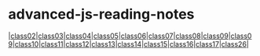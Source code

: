 # advanced-js-reading-notes

|[class02](https://walidalrefai.github.io/advanced-js-reading-notes/01-prep-and-tdd.md)|[class03](https://walidalrefai.github.io/advanced-js-reading-notes/REDME_Class03.md)|[class04](https://walidalrefai.github.io/advanced-js-reading-notes/README_Class04.md)|[class05](https://walidalrefai.github.io/advanced-js-reading-notes/Linked_List.md)|[class06](https://walidalrefai.github.io/advanced-js-reading-notes/Authentication.md)|[class07](https://walidalrefai.github.io/advanced-js-reading-notes/Linked_List.md)|[class08](https://walidalrefai.github.io/advanced-js-reading-notes/ACL.md)|[class09](https://walidalrefai.github.io/advanced-js-reading-notes/Authentication.auth.md)|[class09](https://walidalrefai.github.io/advanced-js-reading-notes/ACL.md)|[class10](https://walidalrefai.github.io/advanced-js-reading-notes/stacksAndQueues.md)|[class11](https://walidalrefai.github.io/advanced-js-reading-notes/ACL.md)|[class12](https://walidalrefai.github.io/advanced-js-reading-notes/EventDriven.md)|[class13](https://walidalrefai.github.io/advanced-js-reading-notes/%20Socket.io.md)|[class14](https://walidalrefai.github.io/advanced-js-reading-notes/Trees.md)|[class15](https://walidalrefai.github.io/advanced-js-reading-notes/AWS:Cloud-Server.md)|[class16](https://walidalrefai.github.io/advanced-js-reading-notes/AWS:S3-and-Lambd.md)|[class17](https://walidalrefai.github.io/advanced-js-reading-notes/DynamoAndLambda.md)|[class26](https://walidalrefai.github.io/advanced-js-reading-notes/ComponentBasedUI.md)|

